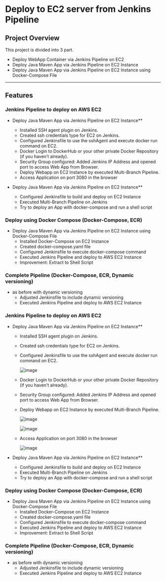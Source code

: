 #  Deploy to EC2 server from Jenkins Pipeline

## **Project Overview**
This project is divided into 3 part. 
   - Deploy WebApp Container via Jenkins Pipeline on EC2
   - Deploy Java Maven App via Jenkins Pipeline on EC2 Instance
   - Deploy Java Maven App via Jenkins Pipeline on EC2 Instance using Docker-Compose File
---

## **Features**

### **Jenkins Pipeline to deploy on AWS EC2**

- Deploy Java Maven App via Jenkins Pipeline on EC2 Instance**

   - Installed SSH agent plugin on Jenkins.
   - Created ssh credentials type for EC2 on Jenkins.
   - Configured Jenkinsfile to use the sshAgent and execute docker run command on EC2.
   - Docker Login to DockerHub or your other private Docker Repository (if you haven’t already).
   - Security Group configured: Added Jenkins IP Address and opened port to access Web App from Browser.
   - Deploy Webapp on EC2 Instance by executed Multi-Branch Pipeline.
   - Access Application on port 3080 in the browser

- Deploy Java Maven App via Jenkins Pipeline on EC2 Instance**
   - Configured Jenkinsfile to build and deploy on EC2 Instance
   - Executed Multi-Branch Pipeline on Jenkins
   - Try to deploy an App with docker-compose and run a shell script


### **Deploy using Docker Compose (Docker-Compose, ECR)**
- Deploy Java Maven App via Jenkins Pipeline on EC2 Instance using Docker-Compose File
   - Installed Docker-Compose on EC2 Instance
   - Created docker-compose.yaml file
   - Configured Jenkinsfile to execute docker-compose command
   - Executed Jenkins Pipeline and deploy to AWS EC2 Instance
   - Improvement: Extract to Shell Script

### **Complete Pipeline (Docker-Compose, ECR, Dynamic versioning)**
- as before with dynamic versioning
   - Adjusted Jenkinsfile to include dynamic versioning
   - Executed Jenkins Pipeline and deploy to AWS EC2 Instance

### **Jenkins Pipeline to deploy on AWS EC2**

- Deploy Java Maven App via Jenkins Pipeline on EC2 Instance**

   - Installed SSH agent plugin on Jenkins.
   - Created ssh credentials type for EC2 on Jenkins.
   - Configured Jenkinsfile to use the sshAgent and execute docker run command on EC2.

     ![image](https://github.com/user-attachments/assets/c639ce5a-6e9c-4c2f-9e4a-76228563ef6c)

   - Docker Login to DockerHub or your other private Docker Repository (if you haven’t already).
   - Security Group configured: Added Jenkins IP Address and opened port to access Web App from Browser.
   - Deploy Webapp on EC2 Instance by executed Multi-Branch Pipeline.
 
     ![image](https://github.com/user-attachments/assets/46f064ec-760d-4eea-817f-66b46900dda2)


     ![image](https://github.com/user-attachments/assets/babb6882-08b2-49c8-9243-7360017ee51b)

   - Access Application on port 3080 in the browser

     ![image](https://github.com/user-attachments/assets/76ee8b29-d498-4750-ab91-f02e4c382922)


- Deploy Java Maven App via Jenkins Pipeline on EC2 Instance**
   - Configured Jenkinsfile to build and deploy on EC2 Instance
   - Executed Multi-Branch Pipeline on Jenkins
   - Try to deploy an App with docker-compose and run a shell script


### **Deploy using Docker Compose (Docker-Compose, ECR)**
- Deploy Java Maven App via Jenkins Pipeline on EC2 Instance using Docker-Compose File
   - Installed Docker-Compose on EC2 Instance
   - Created docker-compose.yaml file
   - Configured Jenkinsfile to execute docker-compose command
   - Executed Jenkins Pipeline and deploy to AWS EC2 Instance
   - Improvement: Extract to Shell Script

### **Complete Pipeline (Docker-Compose, ECR, Dynamic versioning)**
- as before with dynamic versioning
   - Adjusted Jenkinsfile to include dynamic versioning
   - Executed Jenkins Pipeline and deploy to AWS EC2 Instance


